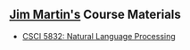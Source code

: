 ## [Jim Martin's](http://www.cs.colorado.edu/~martin) Course Materials

- [CSCI 5832:  Natural Language Processing](http://github.com/JamesHMartin/Courses)

